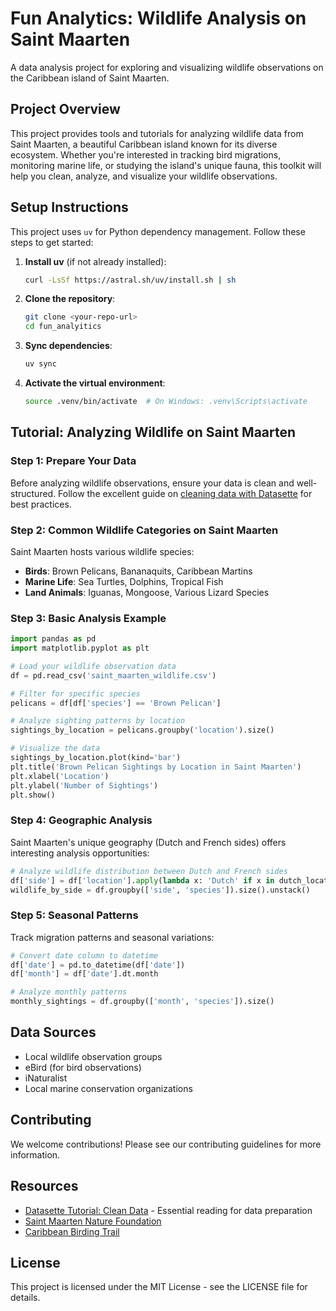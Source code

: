 # Fun Analytics: Wildlife Analysis on Saint Maarten

A data analysis project for exploring and visualizing wildlife observations on the Caribbean island of Saint Maarten.

## Project Overview

This project provides tools and tutorials for analyzing wildlife data from Saint Maarten, a beautiful Caribbean island known for its diverse ecosystem. Whether you're interested in tracking bird migrations, monitoring marine life, or studying the island's unique fauna, this toolkit will help you clean, analyze, and visualize your wildlife observations.

## Setup Instructions

This project uses `uv` for Python dependency management. Follow these steps to get started:

1. **Install uv** (if not already installed):
   ```bash
   curl -LsSf https://astral.sh/uv/install.sh | sh
   ```

2. **Clone the repository**:
   ```bash
   git clone <your-repo-url>
   cd fun_analyitics
   ```

3. **Sync dependencies**:
   ```bash
   uv sync
   ```

4. **Activate the virtual environment**:
   ```bash
   source .venv/bin/activate  # On Windows: .venv\Scripts\activate
   ```

## Tutorial: Analyzing Wildlife on Saint Maarten

### Step 1: Prepare Your Data

Before analyzing wildlife observations, ensure your data is clean and well-structured. Follow the excellent guide on [cleaning data with Datasette](https://datasette.io/tutorials/clean-data) for best practices.

### Step 2: Common Wildlife Categories on Saint Maarten

Saint Maarten hosts various wildlife species:
- **Birds**: Brown Pelicans, Bananaquits, Caribbean Martins
- **Marine Life**: Sea Turtles, Dolphins, Tropical Fish
- **Land Animals**: Iguanas, Mongoose, Various Lizard Species

### Step 3: Basic Analysis Example

```python
import pandas as pd
import matplotlib.pyplot as plt

# Load your wildlife observation data
df = pd.read_csv('saint_maarten_wildlife.csv')

# Filter for specific species
pelicans = df[df['species'] == 'Brown Pelican']

# Analyze sighting patterns by location
sightings_by_location = pelicans.groupby('location').size()

# Visualize the data
sightings_by_location.plot(kind='bar')
plt.title('Brown Pelican Sightings by Location in Saint Maarten')
plt.xlabel('Location')
plt.ylabel('Number of Sightings')
plt.show()
```

### Step 4: Geographic Analysis

Saint Maarten's unique geography (Dutch and French sides) offers interesting analysis opportunities:

```python
# Analyze wildlife distribution between Dutch and French sides
df['side'] = df['location'].apply(lambda x: 'Dutch' if x in dutch_locations else 'French')
wildlife_by_side = df.groupby(['side', 'species']).size().unstack()
```

### Step 5: Seasonal Patterns

Track migration patterns and seasonal variations:

```python
# Convert date column to datetime
df['date'] = pd.to_datetime(df['date'])
df['month'] = df['date'].dt.month

# Analyze monthly patterns
monthly_sightings = df.groupby(['month', 'species']).size()
```

## Data Sources

- Local wildlife observation groups
- eBird (for bird observations)
- iNaturalist
- Local marine conservation organizations

## Contributing

We welcome contributions! Please see our contributing guidelines for more information.

## Resources

- [Datasette Tutorial: Clean Data](https://datasette.io/tutorials/clean-data) - Essential reading for data preparation
- [Saint Maarten Nature Foundation](https://naturefoundationsxm.org/)
- [Caribbean Birding Trail](https://www.caribbeanbirdingtrail.org/)

## License

This project is licensed under the MIT License - see the LICENSE file for details.

